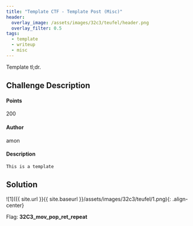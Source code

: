 ```yaml
---
title: "Template CTF - Template Post (Misc)"
header:
  overlay_image: /assets/images/32c3/teufel/header.png
  overlay_filter: 0.5
tags:
  - template
  - writeup
  - misc
---
```


Template tl;dr.

## Challenge Description

#### Points

200

#### Author

amon

#### Description

```
This is a template
```

## Solution

![1]({{ site.url }}{{ site.baseurl }}/assets/images/32c3/teufel/1.png){: .align-center}

Flag: **32C3\_mov\_pop\_ret\_repeat**
